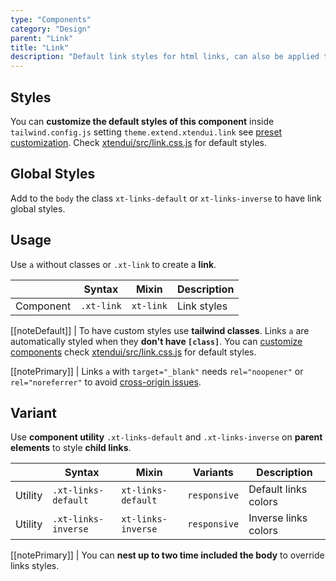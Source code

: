 ```yaml
---
type: "Components"
category: "Design"
parent: "Link"
title: "Link"
description: "Default link styles for html links, can also be applied to buttons and other tags."
---
```


## Styles

You can **customize the default styles of this component** inside `tailwind.config.js` setting `theme.extend.xtendui.link` see [preset customization](/introduction/preset#customization). Check [xtendui/src/link.css.js](https://github.com/xtendui/xtendui/blob/beta/src/link.css.js) for default styles.

## Global Styles

Add to the `body` the class `xt-links-default` or `xt-links-inverse` to have link global styles.

## Usage

Use `a` without classes or `.xt-link` to create a **link**.

<div class="xt-overflow-sub overflow-y-hidden overflow-x-scroll my-5 xt-my-auto w-full">

|                         | Syntax                                     | Mixin                       | Description                   |
| ----------------------- | ----------------------------------------- | ----------------------------- | ----------------------------- |
| Component                  | `.xt-link`                 | `xt-link`              | Link styles            |

</div>

[[noteDefault]]
| To have custom styles use **tailwind classes**. Links `a` are automatically styled when they **don't have `[class]`**. You can [customize components](/introduction/preset#customization) check [xtendui/src/link.css.js](https://github.com/xtendui/xtendui/blob/beta/src/link.css.js) for default styles.

[[notePrimary]]
| Links `a` with `target="_blank"` needs `rel="noopener"` or `rel="noreferrer"` to avoid [cross-origin issues](https://web.dev/external-anchors-use-rel-noopener/).

<demo>
  <demoinline src="demos/components/link/usage">
  </demoinline>
</demo>

## Variant

Use **component utility** `.xt-links-default` and `.xt-links-inverse` on **parent elements** to style **child links**.

<div class="xt-overflow-sub overflow-y-hidden overflow-x-scroll my-5 xt-my-auto w-full">

|                      | Syntax                          | Mixin            | Variants               | Description                   |
| ----------------------- | ---------------------------- | -----------------| ----------------------------- |----------------------------- |
| Utility                  | `.xt-links-default`       | `xt-links-default`                | `responsive`                | Default links colors            |
| Utility                  | `.xt-links-inverse`       | `xt-links-inverse`                | `responsive`                | Inverse links colors            |

</div>

[[notePrimary]]
| You can **nest up to two time included the body** to override links styles.

<demo>
  <demoinline src="demos/components/link/variant-inverse">
  </demoinline>
</demo>
